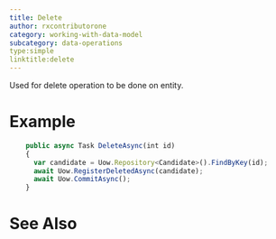 ```yaml
---
title: Delete
author: rxcontributorone
category: working-with-data-model
subcategory: data-operations
type:simple
linktitle:delete 
---
```


Used for delete operation to be done on entity.

# Example

````js
    public async Task DeleteAsync(int id)
    {
      var candidate = Uow.Repository<Candidate>().FindByKey(id);
      await Uow.RegisterDeletedAsync(candidate);
      await Uow.CommitAsync();
    }
````    

# See Also